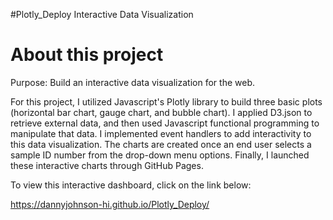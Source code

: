 #Plotly_Deploy
Interactive Data Visualization

# About this project

Purpose: Build an interactive data visualization for the web.

For this project, I utilized Javascript's Plotly library to build three basic plots (horizontal bar chart, gauge chart, and bubble chart). I applied D3.json to retrieve external data, and then used Javascript functional programming to manipulate that data. I implemented event handlers to add interactivity to this data visualization. The charts are created once an end user selects a sample ID number from the drop-down menu options. Finally, I launched these interactive charts through GitHub Pages. 

To view this interactive dashboard, click on the link below:

https://dannyjohnson-hi.github.io/Plotly_Deploy/
